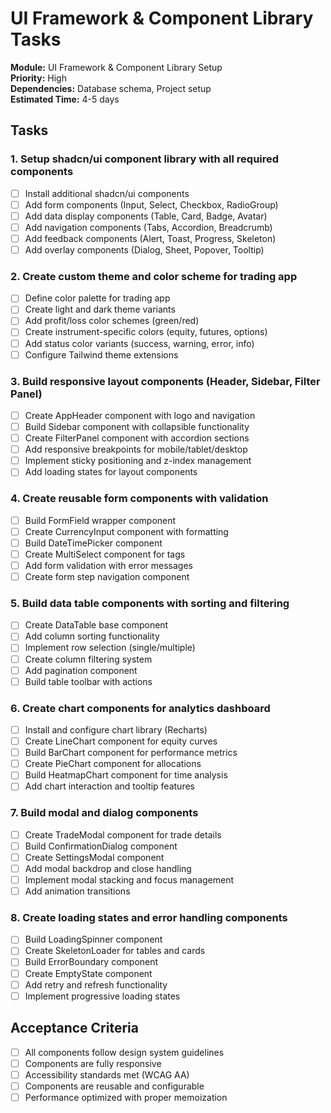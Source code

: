 # UI Framework & Component Library Tasks

**Module:** UI Framework & Component Library Setup  
**Priority:** High  
**Dependencies:** Database schema, Project setup  
**Estimated Time:** 4-5 days  

## Tasks

### 1. Setup shadcn/ui component library with all required components
- [ ] Install additional shadcn/ui components
- [ ] Add form components (Input, Select, Checkbox, RadioGroup)
- [ ] Add data display components (Table, Card, Badge, Avatar)
- [ ] Add navigation components (Tabs, Accordion, Breadcrumb)
- [ ] Add feedback components (Alert, Toast, Progress, Skeleton)
- [ ] Add overlay components (Dialog, Sheet, Popover, Tooltip)

### 2. Create custom theme and color scheme for trading app
- [ ] Define color palette for trading app
- [ ] Create light and dark theme variants
- [ ] Add profit/loss color schemes (green/red)
- [ ] Create instrument-specific colors (equity, futures, options)
- [ ] Add status color variants (success, warning, error, info)
- [ ] Configure Tailwind theme extensions

### 3. Build responsive layout components (Header, Sidebar, Filter Panel)
- [ ] Create AppHeader component with logo and navigation
- [ ] Build Sidebar component with collapsible functionality
- [ ] Create FilterPanel component with accordion sections
- [ ] Add responsive breakpoints for mobile/tablet/desktop
- [ ] Implement sticky positioning and z-index management
- [ ] Add loading states for layout components

### 4. Create reusable form components with validation
- [ ] Build FormField wrapper component
- [ ] Create CurrencyInput component with formatting
- [ ] Build DateTimePicker component
- [ ] Create MultiSelect component for tags
- [ ] Add form validation with error messages
- [ ] Create form step navigation component

### 5. Build data table components with sorting and filtering
- [ ] Create DataTable base component
- [ ] Add column sorting functionality
- [ ] Implement row selection (single/multiple)
- [ ] Create column filtering system
- [ ] Add pagination component
- [ ] Build table toolbar with actions

### 6. Create chart components for analytics dashboard
- [ ] Install and configure chart library (Recharts)
- [ ] Create LineChart component for equity curves
- [ ] Build BarChart component for performance metrics
- [ ] Create PieChart component for allocations
- [ ] Build HeatmapChart component for time analysis
- [ ] Add chart interaction and tooltip features

### 7. Build modal and dialog components
- [ ] Create TradeModal component for trade details
- [ ] Build ConfirmationDialog component
- [ ] Create SettingsModal component
- [ ] Add modal backdrop and close handling
- [ ] Implement modal stacking and focus management
- [ ] Add animation transitions

### 8. Create loading states and error handling components
- [ ] Build LoadingSpinner component
- [ ] Create SkeletonLoader for tables and cards
- [ ] Build ErrorBoundary component
- [ ] Create EmptyState component
- [ ] Add retry and refresh functionality
- [ ] Implement progressive loading states

## Acceptance Criteria
- [ ] All components follow design system guidelines
- [ ] Components are fully responsive
- [ ] Accessibility standards met (WCAG AA)
- [ ] Components are reusable and configurable
- [ ] Performance optimized with proper memoization
